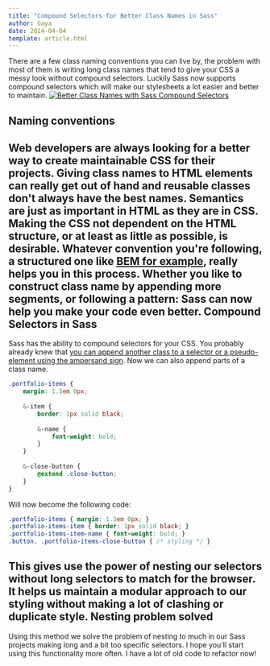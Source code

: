 ```yaml
---
title: "Compound Selectors for Better Class Names in Sass"
author: Gaya
date: 2014-04-04
template: article.html
---
```

There are a few class naming conventions you can live by, the problem with most of them is writing long class names that tend to give your CSS a messy look without compound selectors. Luckily Sass now supports compound selectors which will make our stylesheets a lot easier and better to maintain. [![Better Class Names with Sass Compound Selectors](/articles/compound-selectors-for-better-class-names-in-sass/better-class-names-sass-compound-selectors.jpg)](http://www.gayadesign.com/front-end/compound-selectors-for-better-class-names-in-sass/)<span id="more-1417"></span>

Naming conventions
------------------

 Web developers are always looking for a better way to create maintainable CSS for their projects. Giving class names to HTML elements can really get out of hand and reusable classes don't always have the best names. Semantics are just as important in HTML as they are in CSS. Making the CSS not dependent on the HTML structure, or at least as little as possible, is desirable. Whatever convention you're following, a structured one like [BEM for example](http://www.integralist.co.uk/posts/maintainable-css-with-bem/ "Maintainable CSS with BEM"), really helps you in this process. Whether you like to construct class name by appending more segments, or following a pattern: Sass can now help you make your code even better. Compound Selectors in Sass
--------------------------

 Sass has the ability to compound selectors for your CSS. You probably already knew that [you can append another class to a selector or a pseudo-element using the ampersand sign](http://sass-lang.com/documentation/file.SASS_REFERENCE.html#parent-selector). Now we can also append parts of a class name. 
```scss
.portfolio-items {
    margin: 1.5em 0px;
    
    &-item {
        border: 1px solid black;
        
        &-name {
            font-weight: bold;
        }
    }
    
    &-close-button {
        @extend .close-button;
    }
}
```
 Will now become the following code: 
```css
.portfolio-items { margin: 1.5em 0px; }
.portfolio-items-item { border: 1px solid black; }
.portfolio-items-item-name { font-weight: bold; }
.button, .portfolio-items-close-button { /* styling */ }
```
 This gives use the power of nesting our selectors without long selectors to match for the browser. It helps us maintain a modular approach to our styling without making a lot of clashing or duplicate style. Nesting problem solved
----------------------

 Using this method we solve the problem of nesting to much in our Sass projects making long and a bit too specific selectors. I hope you'll start using this functionality more often. I have a lot of old code to refactor now!